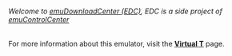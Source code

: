 ###### Welcome to [emuDownloadCenter (EDC)](https://github.com/PhoenixInteractiveNL/emuDownloadCenter/wiki/), EDC is a side project of [emuControlCenter](https://github.com/PhoenixInteractiveNL/emuControlCenter/wiki/)

For more information about this emulator, visit the [**Virtual T**](https://github.com/PhoenixInteractiveNL/emuDownloadCenter/wiki/Emulator-virtualt#menu) page.
